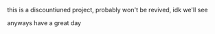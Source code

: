 this is a discountiuned project, probably won't be revived, idk we'll see


anyways have a great day
